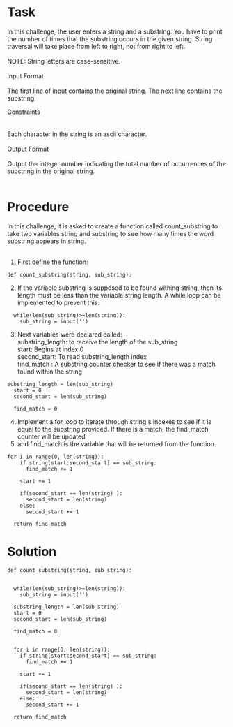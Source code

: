 # Task
In this challenge, the user enters a string and a substring. You have to print the number of times that the substring occurs in the given string. String traversal will take place from left to right, not from right to left. <br>
<br>
NOTE: String letters are case-sensitive. <br>
<br>
Input Format <br>
<br>
The first line of input contains the original string. The next line contains the substring. <br>

Constraints <br>
<br>
<br>
Each character in the string is an ascii character. <br>
<br>
Output Format <br>
<br>
Output the integer number indicating the total number of occurrences of the substring in the original string. <br>
<br>
# Procedure 
In this challenge, it is asked to create a function called count_substring to take two variables string and substring to see how many times the word substring 
appears in string. <br>
<br>
1. First define the function: <br>
```
def count_substring(string, sub_string):
```

2. If the variable substring is supposed to be found withing string, then its length must be less than the variable string length. A 
while loop can be implemented to prevent this.
```
  while(len(sub_string)>=len(string)):
    sub_string = input('')
```

3. Next variables were declared called: <br>
   substring_length: to receive the length of the sub_string <br>
   start: Begins at index 0 <br>
   second_start: To read substring_length index <br>
   find_match : A substring counter checker to see if there was a match found within the string
```
substring_length = len(sub_string)
  start = 0
  second_start = len(sub_string)
  
  find_match = 0
```

4. Implement a for loop to iterate through string's indexes to see if it is equal to the substring provided. If there is a match, the find_match counter will be updated 
5. and find_match is the variable that will be returned from the function. 
```
for i in range(0, len(string)):
    if string[start:second_start] == sub_string:
      find_match += 1

    start += 1

    if(second_start == len(string) ):
      second_start = len(string)
    else:
      second_start += 1
     
  return find_match
```

# Solution
```
def count_substring(string, sub_string):


  while(len(sub_string)>=len(string)):
    sub_string = input('')

  substring_length = len(sub_string)
  start = 0
  second_start = len(sub_string)

  find_match = 0


  for i in range(0, len(string)):
    if string[start:second_start] == sub_string:
      find_match += 1

    start += 1

    if(second_start == len(string) ):
      second_start = len(string)
    else:
      second_start += 1
     
  return find_match
```
